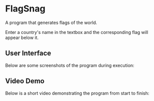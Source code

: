 # FlagSnag

A program that generates flags of the world.

Enter a country's name in the textbox and the corresponding flag will appear below it.

## User Interface
Below are some screenshots of the program during execution:

## Video Demo
Below is a short video demonstrating the program from start to finish:
